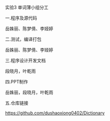实验3 单词薄小组分工

一.程序及源代码

岳姝丽、陈梦倩、李娅婷

二.测试，编译打包

岳姝丽、陈梦倩、李娅婷

三.程序设计开发文档

段晓月，叶乾雨

四.PPT制作

岳姝丽，段晓月，叶乾雨

五.仓库链接

https://github.com/dushaoxiong0402/Dictionary